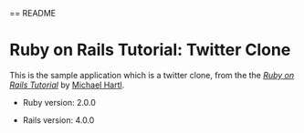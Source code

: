 == README

# Ruby on Rails Tutorial: Twitter Clone

This is the sample application which is a twitter clone, from the
the [*Ruby on Rails Tutorial*](http://railstutorial.org/)
by [Michael Hartl](http://michaelhartl.com/).

* Ruby version: 2.0.0

* Rails version: 4.0.0
